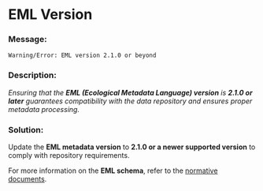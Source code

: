 # EML Version

### Message:

```
Warning/Error: EML version 2.1.0 or beyond
```

### Description:

_Ensuring that the **EML (Ecological Metadata Language) version** is **2.1.0 or later** guarantees compatibility with the data repository and ensures proper metadata processing._

### Solution:

Update the **EML metadata version** to **2.1.0 or a newer supported version** to comply with repository requirements.  

For more information on the **EML schema**, refer to the [normative documents](https://eml.ecoinformatics.org/).

